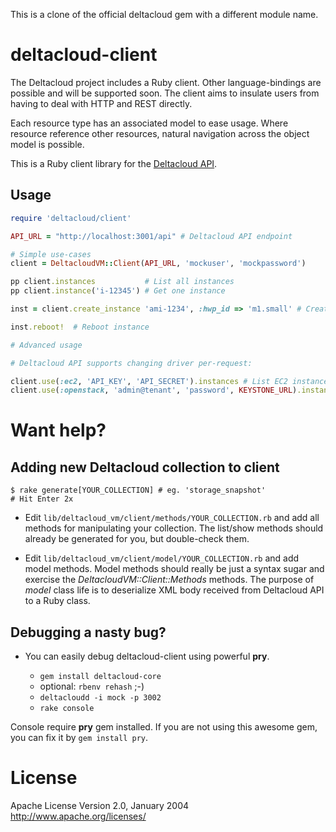 This is a clone of the official deltacloud gem with a different module name.

# deltacloud-client

The Deltacloud project includes a Ruby client.  Other language-bindings
are possible and will be supported soon.  The client aims to insulate
users from having to deal with HTTP and REST directly.

Each resource type has an associated model to ease usage.  Where
resource reference other resources, natural navigation across the
object model is possible.

This is a Ruby client library for the [Deltacloud API](http://deltacloud.apache.org).

## Usage

```ruby
require 'deltacloud/client'

API_URL = "http://localhost:3001/api" # Deltacloud API endpoint

# Simple use-cases
client = DeltacloudVM::Client(API_URL, 'mockuser', 'mockpassword')

pp client.instances           # List all instances
pp client.instance('i-12345') # Get one instance

inst = client.create_instance 'ami-1234', :hwp_id => 'm1.small' # Create instance

inst.reboot!  # Reboot instance

# Advanced usage

# Deltacloud API supports changing driver per-request:

client.use(:ec2, 'API_KEY', 'API_SECRET').instances # List EC2 instances
client.use(:openstack, 'admin@tenant', 'password', KEYSTONE_URL).instances # List Openstack instances

```
# Want help?

## Adding new Deltacloud collection to client

```
$ rake generate[YOUR_COLLECTION] # eg. 'storage_snapshot'
# Hit Enter 2x
```

- Edit `lib/deltacloud_vm/client/methods/YOUR_COLLECTION.rb` and add all
  methods for manipulating your collection. The list/show methods
  should already be generated for you, but double-check them.

- Edit `lib/deltacloud_vm/client/model/YOUR_COLLECTION.rb` and add model
  methods. Model methods should really be just a syntax sugar and exercise
  the *DeltacloudVM::Client::Methods* methods.
  The purpose of *model* class life is to deserialize XML body received
  from Deltacloud API to a Ruby class.

## Debugging a nasty bug?

- You can easily debug deltacloud-client using powerful **pry**.

  - `gem install deltacloud-core`
  - optional: `rbenv rehash` ;-)
  - `deltacloudd -i mock -p 3002`
  - `rake console`

Console require **pry** gem installed. If you are not using this awesome
gem, you can fix it by `gem install pry`.

# License

Apache License
Version 2.0, January 2004
http://www.apache.org/licenses/
